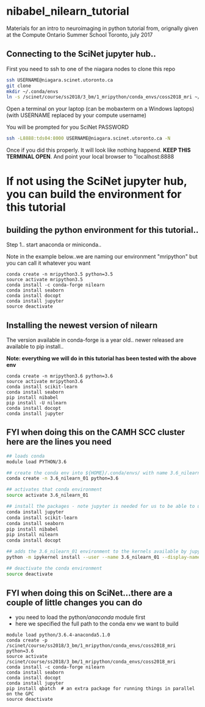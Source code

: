 
# nibabel_nilearn_tutorial
Materials for an intro to neuroimaging in python tutorial from, orignally given at the Compute Ontario Summer School Toronto, july 2017

## Connecting to the SciNet jupyter hub..

First you need to ssh to one of the niagara nodes to clone this repo

```sh
ssh USERNAME@niagara.scinet.utoronto.ca
git clone 
mkdir ~/.conda/envs
ln -s /scinet/course/ss2018/3_bm/1_mripython/conda_envs/coss2018_mri ~/.conda/envs/coss2018_mri
```

Open a terminal on your laptop (can be mobaxterm on a Windows laptops)
(with USERNAME replaced by your compute username)

You will be prompted for you SciNet PASSWORD

```sh
ssh -L8888:tds04:8000 USERNAME@niagara.scinet.utoronto.ca -N
```

Once if you did this properly. It will look like nothing happend. **KEEP THIS TERMINAL OPEN**. And point your local browser to "localhost:8888

# If not using the SciNet jupyter hub, you can build the environment for this tutorial 

## building the python environment for this tutorial..

Step 1.. start anaconda or miniconda..

Note in the example below..we are naming our environment "mripython" but you can call it whatever you want

```
conda create -n mripython3.5 python=3.5
source activate mripython3.5
conda install -c conda-forge nilearn
conda install seaborn
conda install docopt
conda install jupyter
source deactivate
```

## Installing the newest version of nilearn

The version available in conda-forge is a year old.. newer released are available to pip install..

**Note: everything we will do in this tutorial has been tested with the above env**

```
conda create -n mripython3.6 python=3.6
source activate mripython3.6
conda install scikit-learn
conda install seaborn
pip install nibabel
pip install -U nilearn
conda install docopt
conda install jupyter
```

## FYI when doing this on the CAMH SCC cluster here are the lines you need

```sh
## loads conda
module load PYTHON/3.6

## create the conda env into ${HOME}/.conda/envs/ with name 3.6_nilearn_01
conda create -n 3.6_nilearn_01 python=3.6

## activates that conda environment
source activate 3.6_nilearn_01

## install the packages - note jupyter is needed for us to be able to use it on jyputer hub
conda install jupyter
conda install scikit-learn
conda install seaborn
pip install nibabel
pip install nilearn
conda install docopt

## adds the 3.6_nilearn_01 environment to the kernels available by jupyter hub
python -m ipykernel install --user --name 3.6_nilearn_01 --display-name "Python (3.6_nilearn_01)"

## deactivate the conda environment
source deactivate
```

## FYI when doing this on SciNet...there are a couple of little changes you can do

+ you need to load the python/*anaconda* module first
+ here we specified the full path to the conda env we want to build

```
module load python/3.6.4-anaconda5.1.0
conda create -p /scinet/course/ss2018/3_bm/1_mripython/conda_envs/coss2018_mri python=3.6
source activate /scinet/course/ss2018/3_bm/1_mripython/conda_envs/coss2018_mri
conda install -c conda-forge nilearn
conda install seaborn
conda install docopt
conda install jupyter
pip install qbatch  # an extra package for running things in parallel on the GPC
source deactivate
```
